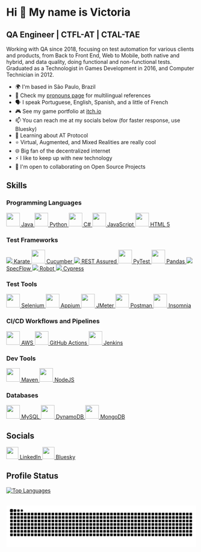 <!--
- 🌱 I’m currently learning ...
- 🤝 I’m looking to collaborate on ...
- 🤔 I’m looking for help with ...
- 💬 Ask me about ...
- 📫 How to reach me: ...
- ✉️ You can contact me at ...
- 😄 Pronouns: ...
- ⚡ Fun fact: ...
- 🖥️ ...
-->

Hi 👋 My name is Victoria
================================================================================================================================

QA Engineer | CTFL-AT | CTAL-TAE
-----------------------------------------

Working with QA since 2018, focusing on test automation for various clients and products, from Back to Front End, Web to Mobile, both native and hybrid, and data quality, doing functional and non-functional tests. Graduated as a Technologist in Games Development in 2016, and Computer Technician in 2012.

* 🌍  I'm based in São Paulo, Brazil
* 💬  Check my [pronouns page](https://pronouns.page/u/vicwalker) for multilingual references
* 🗣️  I speak Portuguese, English, Spanish, and a little of French
* 🎮  See my game portfolio at [itch.io](http://vicwalker.itch.io)
* 📫  You can reach me at my socials below (for faster response, use Bluesky)
* 🧠  Learning about AT Protocol
* ⭐  Virtual, Augmented, and Mixed Realities are really cool
* 🌐  Big fan of the decentralized internet
* ⚡  I like to keep up with new technology
* 🤝  I'm open to collaborating on Open Source Projects

## Skills
### Programming Languages
<p align="left">
<a href="https://www.oracle.com/java/" target="_blank" rel="noreferrer"><picture><source media="(prefers-color-scheme: dark)" srcset="./icons/skills/java-colored.svg" /><source media="(prefers-color-scheme: light)" srcset="./icons/skills/java-colored.svg" /><img src="./icons/skills/java-colored.svg" width="36" height="36" /></picture> Java </a><a href="https://www.python.org/" target="_blank" rel="noreferrer"><picture><source media="(prefers-color-scheme: dark)" srcset="./icons/skills/python-colored.svg" /><source media="(prefers-color-scheme: light)" srcset="./icons/skills/python-colored.svg" /><img src="./icons/skills/python-colored.svg" width="36" height="36" /></picture> Python </a><a href="https://docs.microsoft.com/en-us/dotnet/csharp/" target="_blank" rel="noreferrer"><picture><source media="(prefers-color-scheme: dark)" srcset="./icons/skills/csharp-colored.svg" /><source media="(prefers-color-scheme: light)" srcset="./icons/skills/csharp-colored.svg" /><img src="./icons/skills/csharp-colored.svg" width="36" height="36" /></picture> C# </a><a href="https://developer.mozilla.org/en-US/docs/Web/JavaScript" target="_blank" rel="noreferrer"><picture><source media="(prefers-color-scheme: dark)" srcset="./icons/skills/javascript-colored.svg" /><source media="(prefers-color-scheme: light)" srcset="./icons/skills/javascript-colored.svg" /><img src="./icons/skills/javascript-colored.svg" width="36" height="36" /></picture> JavaScript </a><a href="https://developer.mozilla.org/en-US/docs/Glossary/HTML5" target="_blank" rel="noreferrer"><picture><source media="(prefers-color-scheme: dark)" srcset="./icons/skills/html5.svg" /><source media="(prefers-color-scheme: light)" srcset="./icons/skills/html5.svg" /><img src="./icons/skills/html5.svg" width="36" height="36" /></picture> HTML 5 </a>
</p>

### Test Frameworks
<p align="left">
<a href="https://www.karatelabs.io" target="_blank" rel="noreferrer"><picture><source media="(prefers-color-scheme: dark)" srcset="./icons/skills/karate-labs-dark.png" /><source media="(prefers-color-scheme: light)" srcset="./icons/skills/karate-labs.png" /><img src="./icons/skills/karate-labs.png" height="36" /></picture> Karate </a><a href="https://cucumber.io" target="_blank" rel="noreferrer"><picture><source media="(prefers-color-scheme: dark)" srcset="./icons/skills/cucumber-colored.svg" /><source media="(prefers-color-scheme: light)" srcset="./icons/skills/cucumber-colored.svg" /><img src="./icons/skills/cucumber-colored.svg" width="36" height="36" /></picture> Cucumber </a><a href="https://rest-assured.io" target="_blank" rel="noreferrer"><picture><source media="(prefers-color-scheme: dark)" srcset="./icons/skills/rest-assured-dark.png" /><source media="(prefers-color-scheme: light)" srcset="./icons/skills/rest-assured.png" /><img src="./icons/skills/rest-assured.png" height="36" /></picture> REST Assured </a><a href="https://docs.pytest.org/en/stable/" target="_blank" rel="noreferrer"><picture><source media="(prefers-color-scheme: dark)" srcset="./icons/skills/pytest.svg" /><source media="(prefers-color-scheme: light)" srcset="./icons/skills/pytest.svg" /><img src="./icons/skills/pytest.svg" width="36" height="36" /></picture> PyTest </a><a href="https://pandas.pydata.org" target="_blank" rel="noreferrer"><picture><source media="(prefers-color-scheme: dark)" srcset="./icons/skills/pandas-dark.svg" /><source media="(prefers-color-scheme: light)" srcset="./icons/skills/pandas-colored.svg" /><img src="./icons/skills/pandas-colored.svg" width="36" height="36" /></picture> Pandas </a><a href="https://specflow.org" target="_blank" rel="noreferrer"><picture><source media="(prefers-color-scheme: dark)" srcset="./icons/skills/specflow.png" /><source media="(prefers-color-scheme: light)" srcset="./icons/skills/specflow.png" /><img src="./icons/skills/specflow.png" height="36" /></picture> SpecFlow </a><a href="https://robotframework.org/" target="_blank" rel="noreferrer"><picture><source media="(prefers-color-scheme: dark)" srcset="./icons/skills/robotframework.svg" /><source media="(prefers-color-scheme: light)" srcset="./icons/skills/robotframework.svg" /><img src="./icons/skills/robotframework.svg" height="36" /></picture> Robot </a><a href="https://www.cypress.io/" target="_blank" rel="noreferrer"><picture><source media="(prefers-color-scheme: dark)" srcset="./icons/skills/cypress-dark.svg" /><source media="(prefers-color-scheme: light)" srcset="./icons/skills/cypress.svg" /><img src="./icons/skills/cypress.svg" height="36" /></picture> Cypress </a>
</p>

### Test Tools
<p align="left">
<a href="https://www.selenium.dev" target="_blank" rel="noreferrer"><picture><source media="(prefers-color-scheme: dark)" srcset="./icons/skills/selenium-colored.svg" /><source media="(prefers-color-scheme: light)" srcset="./icons/skills/selenium-colored.svg" /><img src="./icons/skills/selenium-colored.svg" width="36" height="36" /></picture> Selenium </a><a href="https://appium.io/docs/en/latest/" target="_blank" rel="noreferrer"><picture><source media="(prefers-color-scheme: dark)" srcset="./icons/skills/appium-colored.svg" /><source media="(prefers-color-scheme: light)" srcset="./icons/skills/appium-colored.svg" /><img src="./icons/skills/appium-colored.svg" width="36" height="36" /></picture> Appium </a><a href="https://jmeter.apache.org/" target="_blank" rel="noreferrer"><picture><source media="(prefers-color-scheme: dark)" srcset="./icons/skills/jmeter-dark.svg" /><source media="(prefers-color-scheme: light)" srcset="./icons/skills/jmeter.svg" /><img src="./icons/skills/jmeter.svg" width="36" height="36" /></picture> JMeter </a><a href="https://www.postman.com/" target="_blank" rel="noreferrer"><picture><source media="(prefers-color-scheme: dark)" srcset="./icons/skills/postman.svg" /><source media="(prefers-color-scheme: light)" srcset="./icons/skills/postman.svg" /><img src="./icons/skills/postman.svg" width="36" height="36" /></picture> Postman </a><a href="https://insomnia.rest/" target="_blank" rel="noreferrer"><picture><source media="(prefers-color-scheme: dark)" srcset="./icons/skills/insomnia.svg" /><source media="(prefers-color-scheme: light)" srcset="./icons/skills/insomnia.svg" /><img src="./icons/skills/insomnia.svg" width="36" height="36" /></picture> Insomnia </a>
</p>

### CI/CD Workflows and Pipelines
<p align="left">
<a href="https://aws.amazon.com" target="_blank" rel="noreferrer"><picture><source media="(prefers-color-scheme: dark)" srcset="./icons/skills/aws-dark.svg" /><source media="(prefers-color-scheme: light)" srcset="./icons/skills/aws-colored.svg" /><img src="./icons/skills/aws-colored.svg" width="36" height="36" /></picture> AWS </a><a href="https://github.com/features/actions" target="_blank" rel="noreferrer"><picture><source media="(prefers-color-scheme: dark)" srcset="./icons/skills/githubactions-dark.svg" /><source media="(prefers-color-scheme: light)" srcset="./icons/skills/githubactions.svg" /><img src="./icons/skills/githubactions-dark.svg" width="36" height="36" /></picture> GitHub Actions </a><a href="https://www.jenkins.io/" target="_blank" rel="noreferrer"><picture><source media="(prefers-color-scheme: dark)" srcset="./icons/skills/jenkins-dark.svg" /><source media="(prefers-color-scheme: light)" srcset="./icons/skills/jenkins.svg" /><img src="./icons/skills/jenkins-dark.svg" width="36" height="36" /></picture> Jenkins </a>
</p>

### Dev Tools
<p align="left">
<a href="https://maven.apache.org" target="_blank" rel="noreferrer"><picture><source media="(prefers-color-scheme: dark)" srcset="./icons/skills/maven-dark.svg" /><source media="(prefers-color-scheme: light)" srcset="./icons/skills/maven-colored.svg" /><img src="./icons/skills/maven-colored.svg" width="36" height="36" /></picture> Maven </a><a href="https://nodejs.org/en/" target="_blank" rel="noreferrer"><picture><source media="(prefers-color-scheme: dark)" srcset="./icons/skills/nodejs-colored.svg" /><source media="(prefers-color-scheme: light)" srcset="./icons/skills/nodejs-colored.svg" /><img src="./icons/skills/nodejs-colored.svg" width="36" height="36" /></picture> NodeJS </a>
</p>

### Databases
<p align="left">
<a href="https://www.mysql.com/" target="_blank" rel="noreferrer"><picture><source media="(prefers-color-scheme: dark)" srcset="./icons/skills/mysql-colored.svg" /><source media="(prefers-color-scheme: light)" srcset="./icons/skills/mysql-colored.svg" /><img src="./icons/skills/mysql-colored.svg" width="36" height="36" /></picture> MySQL </a><a href="https://aws.amazon.com/dynamodb/" target="_blank" rel="noreferrer"><picture><source media="(prefers-color-scheme: dark)" srcset="./icons/skills/aws-dynamodb.svg" /><source media="(prefers-color-scheme: light)" srcset="./icons/skills/aws-dynamodb.svg" /><img src="./icons/skills/aws-dynamodb.svg" width="36" height="36" /></picture> DynamoDB </a><a href="https://www.mongodb.com/" target="_blank" rel="noreferrer"><picture><source media="(prefers-color-scheme: dark)" srcset="./icons/skills/mongodb.svg" /><source media="(prefers-color-scheme: light)" srcset="./icons/skills/mongodb.svg" /><img src="./icons/skills/mongodb.svg" width="36" height="36" /></picture> MongoDB </a>
</p>

## Socials
<p align="left">
<a href="https://www.linkedin.com/in/victoriamdo" target="_blank" rel="noreferrer"><picture><source media="(prefers-color-scheme: dark)" srcset="./icons/socials/linkedin-dark.svg" /><source media="(prefers-color-scheme: light)" srcset="./icons/socials/linkedin.svg" /><img src="./icons/socials/linkedin.svg" width="32" height="32" /></picture> LinkedIn </a><a href="https://bsky.app/profile/vicwalker.bsky.social" target="_blank" rel="noreferrer"><picture><source media="(prefers-color-scheme: dark)" srcset="./icons/socials/bluesky-social-dark.svg" /><source media="(prefers-color-scheme: light)" srcset="./icons/socials/bluesky-social.svg" /><img src="./icons/socials/bluesky-social.svg" width="32" height="32" /></picture> Bluesky </a>
</p>

## Profile Status
<p align="left">
<a href="https://github.com/victoriamdo" align="left"><img src="https://github-readme-stats.vercel.app/api/top-langs/?username=victoriamdo&langs_count=10&title_color=ef4444&text_color=ffffff&icon_color=0891b2&bg_color=1c1917&hide_border=true&locale=en&custom_title=Top%20%Languages" alt="Top Languages" /></a>
</p>

<br clear="both">

<img src="https://raw.githubusercontent.com/victoriamdo/victoriamdo/output/snake.svg" alt="Snake animation" />

